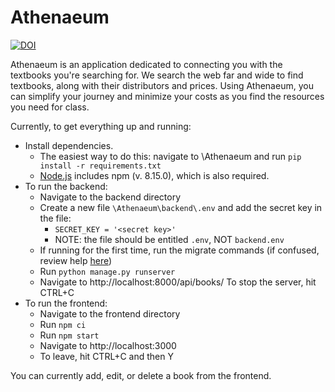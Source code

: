 # Athenaeum
[![DOI](https://zenodo.org/badge/544187336.svg)](https://zenodo.org/badge/latestdoi/544187336)

Athenaeum is an application dedicated to connecting you with the textbooks you're searching for. We search the web far and wide to find textbooks, along with their distributors and prices. Using Athenaeum, you can simplify your journey and minimize your costs as you find the resources you need for class.

Currently, to get everything up and running:
* Install dependencies. 
   * The easiest way to do this: navigate to \Athenaeum and run `pip install -r requirements.txt`
   * [Node.js](https://nodejs.org/en/download/) includes npm (v. 8.15.0), which is also required.
* To run the backend:
   * Navigate to the backend directory
   * Create a new file `\Athenaeum\backend\.env` and add the secret key in the file:
     * `SECRET_KEY = '<secret key>'`
     * NOTE: the file should be entitled `.env`, NOT `backend.env`
   * If running for the first time, run the migrate commands (if confused, review help [here](https://stackoverflow.com/questions/56166319/oserror-winerror-123-the-filename-directory-name-or-volume-label-syntax-is))
   * Run `python manage.py runserver`
   * Navigate to http://localhost:8000/api/books/
   To stop the server, hit CTRL+C
* To run the frontend:
   * Navigate to the frontend directory
   * Run `npm ci`
   * Run `npm start`
   * Navigate to http://localhost:3000
   * To leave, hit CTRL+C and then Y

You can currently add, edit, or delete a book from the frontend.

